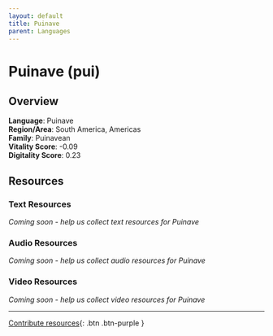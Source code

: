 ```yaml
---
layout: default
title: Puinave
parent: Languages
---
```


# Puinave (pui)

## Overview

**Language**: Puinave  
**Region/Area**: South America, Americas  
**Family**: Puinavean  
**Vitality Score**: -0.09  
**Digitality Score**: 0.23  

## Resources

### Text Resources
*Coming soon - help us collect text resources for Puinave*

### Audio Resources
*Coming soon - help us collect audio resources for Puinave*

### Video Resources
*Coming soon - help us collect video resources for Puinave*

---

[Contribute resources](https://fairtrain.github.io/){: .btn .btn-purple }
